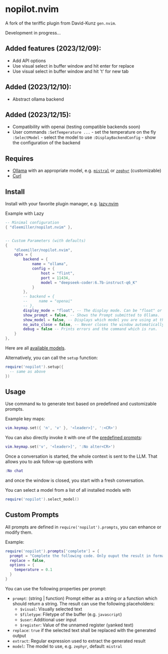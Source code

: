 # nopilot.nvim

A fork of the teriffic plugin from David-Kunz `gen.nvim`.

Development in progress...

## Added features (2023/12/09):
- Add API options
- Use visual select in buffer window and hit enter for replace
- Use visual select in buffer window and hit 't' for new tab
## Added (2023/12/10):
- Abstract ollama backend
## Added (2023/12/15):
- Compatibility with openai (testing compatible backends soon)
- User commands
    `:SetTemperature ...` - set the temperature on the fly
    `:SelectModel` - select the model to use
    `:DisplayBackendConfig` - show the configuration of the backend

## Requires

- [Ollama](https://ollama.ai/) with an appropriate model, e.g. [`mistral`](https://ollama.ai/library/mistral) or [`zephyr`](https://ollama.ai/library/zephyr) (customizable)
- [Curl](https://curl.se/)

## Install

Install with your favorite plugin manager, e.g. [lazy.nvim](https://github.com/folke/lazy.nvim)

Example with Lazy

```lua
-- Minimal configuration
{ "dleemiller/nopilot.nvim" },

```

```lua

-- Custom Parameters (with defaults)
{
    "dleemiller/nopilot.nvim",
    opts = {
        backend = {
            name = "ollama",
            config = {
                host = "flint",
                port = 11434,
                model = "deepseek-coder:6.7b-instruct-q6_K"
            }
        },
        -- backend = {
        --     name = "openai"
        -- },
        display_mode = "float", -- The display mode. Can be "float" or "split".
        show_prompt = false, -- Shows the Prompt submitted to Ollama.
        show_model = false, -- Displays which model you are using at the beginning of your chat session.
        no_auto_close = false, -- Never closes the window automatically.
        debug = false -- Prints errors and the command which is run.
    }
},
```

Here are all [available models](https://ollama.ai/library).

Alternatively, you can call the `setup` function:

```lua
require('nopilot').setup({
  -- same as above
})
```



## Usage

Use command `No` to generate text based on predefined and customizable prompts.

Example key maps:

```lua
vim.keymap.set({ 'n', 'v' }, '<leader>]', ':<CR>')
```

You can also directly invoke it with one of the [predefined prompts](./lua/nopilot/prompts.lua):

```lua
vim.keymap.set('v', '<leader>]', ':No alter<CR>')
```

Once a conversation is started, the whole context is sent to the LLM. That allows you to ask follow-up questions with

```lua
:No chat
```

and once the window is closed, you start with a fresh conversation.

You can select a model from a list of all installed models with

```lua
require('nopilot').select_model()
```

## Custom Prompts

All prompts are defined in `require('nopilot').prompts`, you can enhance or modify them.

Example:
```lua
require('nopilot').prompts['complete'] = {
  prompt = "Complete the following code. Only ouput the result in format ```$filetype\n...\n```:\n```$filetype\n$text\n```",
  replace = false,
  options = {
    temperature = 0.1
  }
}
```

You can use the following properties per prompt:

- `prompt`: (string | function) Prompt either as a string or a function which should return a string. The result can use the following placeholders:
   - `$visual`: Visually selected text
   - `$filetype`: Filetype of the buffer (e.g. `javascript`)
   - `$user`: Additional user input
   - `$register`: Value of the unnamed register (yanked text)
- `replace`: `true` if the selected text shall be replaced with the generated output
- `extract`: Regular expression used to extract the generated result
- `model`: The model to use, e.g. `zephyr`, default: `mistral`
